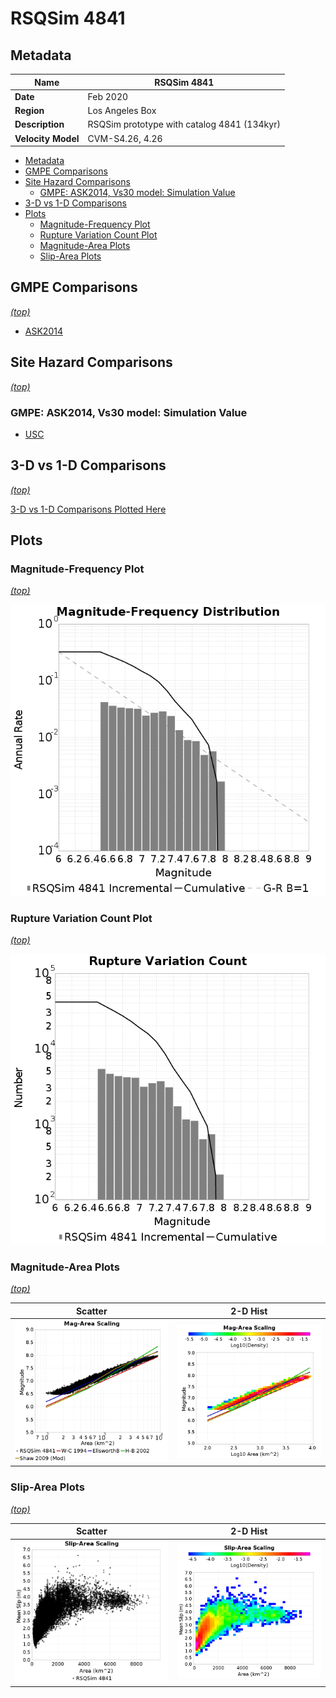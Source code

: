 # RSQSim 4841
## Metadata
| **Name** | RSQSim 4841 |
|-----|-----|
| **Date** | Feb 2020 |
| **Region** | Los Angeles Box |
| **Description** | RSQSim prototype with catalog 4841 (134kyr) |
| **Velocity Model** | CVM-S4.26, 4.26 |

* [Metadata](#metadata)
* [GMPE Comparisons](#gmpe-comparisons)
* [Site Hazard Comparisons](#site-hazard-comparisons)
  * [GMPE: ASK2014, Vs30 model: Simulation Value](#gmpe-ask2014-vs30-model-simulation-value)
* [3-D vs 1-D Comparisons](3d_1d_comparison/)
* [Plots](#plots)
  * [Magnitude-Frequency Plot](#magnitude-frequency-plot)
  * [Rupture Variation Count Plot](#rupture-variation-count-plot)
  * [Magnitude-Area Plots](#magnitude-area-plots)
  * [Slip-Area Plots](#slip-area-plots)

## GMPE Comparisons
*[(top)](#rsqsim-4841)*

* [ASK2014](gmpe_comparisons_ASK2014_Vs30Simulation/)

## Site Hazard Comparisons
*[(top)](#rsqsim-4841)*

### GMPE: ASK2014, Vs30 model: Simulation Value

* [USC](site_hazard_USC_ASK2014_Vs30Simulation/)

## 3-D vs 1-D Comparisons
*[(top)](#rsqsim-4841)*

[3-D vs 1-D Comparisons Plotted Here](3d_1d_comparison/)

## Plots
### Magnitude-Frequency Plot
*[(top)](#rsqsim-4841)*

![MFD](resources/mfd.png)
### Rupture Variation Count Plot
*[(top)](#rsqsim-4841)*

![RV Count](resources/rv_count.png)
### Magnitude-Area Plots
*[(top)](#rsqsim-4841)*

| Scatter | 2-D Hist |
|-----|-----|
| ![MFD Scatter](resources/mag_area.png) | ![MFD Hist](resources/mag_area_hist2D.png) |
### Slip-Area Plots
*[(top)](#rsqsim-4841)*

| Scatter | 2-D Hist |
|-----|-----|
| ![Slip Scatter](resources/slip_area.png) | ![Slip Hist](resources/slip_area_hist2D.png) |
